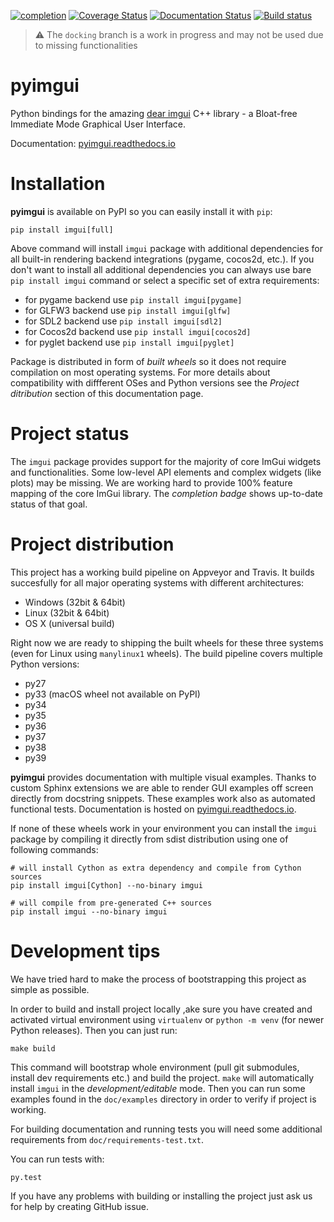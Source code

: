 [![completion](https://img.shields.io/badge/completion-68%25%20%28539%20of%20782%29-blue.svg)](https://github.com/pyimgui/pyimgui)
[![Coverage Status](https://coveralls.io/repos/github/pyimgui/pyimgui/badge.svg?branch=docking)](https://coveralls.io/github/swistakm/pyimgui?branch=docking)
[![Documentation Status](https://readthedocs.org/projects/pyimgui/badge/?version=latest)](https://pyimgui.readthedocs.io/en/latest/?badge=latest)
[![Build status](https://ci.appveyor.com/api/projects/status/mr97t941p6k4c261/branch/docking?svg=true)](https://ci.appveyor.com/project/KinoxKlark/pyimgui/branch/docking)

> :warning: The `docking` branch is a work in progress and may not be used due to missing functionalities

# pyimgui

Python bindings for the amazing
[dear imgui](https://github.com/ocornut/imgui) C++ library - a Bloat-free
Immediate Mode Graphical User Interface.

Documentation: [pyimgui.readthedocs.io](https://pyimgui.readthedocs.io/en/latest/index.html)

# Installation

**pyimgui** is available on PyPI so you can easily install it with `pip`:
 
    pip install imgui[full]

Above command will install `imgui` package with additional dependencies for all
built-in rendering backend integrations (pygame, cocos2d, etc.). If you don't
want to install all additional dependencies you can always use bare
`pip install imgui` command or select a specific set of extra requirements:

* for pygame backend use `pip install imgui[pygame]`
* for GLFW3 backend use `pip install imgui[glfw]`
* for SDL2 backend use `pip install imgui[sdl2]`
* for Cocos2d backend use `pip install imgui[cocos2d]`
* for pyglet backend use `pip install imgui[pyglet]`

Package is distributed in form of *built wheels* so it does not require
compilation on most operating systems. For more details about compatibility
with diffferent OSes and Python versions see the *Project ditribution*
section of this documentation page.


# Project status

The `imgui` package provides support for the majority of core ImGui widgets and
functionalities. Some low-level API elements and complex widgets (like plots)
may be missing. We are working hard to provide 100% feature mapping of the core
ImGui library. The *completion badge* shows up-to-date status of that goal.

# Project distribution

This project has a working build pipeline on Appveyor and Travis. It builds
succesfully for all major operating systems with different architectures:

* Windows (32bit & 64bit)
* Linux (32bit & 64bit)
* OS X (universal build)

Right now we are ready to shipping the built wheels for these three systems
(even for Linux using `manylinux1` wheels). The build pipeline covers multiple
Python versions:

* py27
* py33 (macOS wheel not available on PyPI)
* py34
* py35
* py36
* py37
* py38
* py39

**pyimgui** provides documentation with multiple visual examples.
Thanks to custom Sphinx extensions we are able to render GUI examples off
screen directly from docstring snippets. These examples work also as automated
functional tests. Documentation is hosted on
[pyimgui.readthedocs.io](https://pyimgui.readthedocs.io/en/latest/index.html).

If none of these wheels work in your environment you can install the `imgui`
package by compiling it directly from sdist distribution using one of following
commands:

    # will install Cython as extra dependency and compile from Cython sources
    pip install imgui[Cython] --no-binary imgui

    # will compile from pre-generated C++ sources
    pip install imgui --no-binary imgui


# Development tips
We have tried hard to make the process of bootstrapping this project as simple
as possible.

In order to build and install project locally ,ake sure you have created and
activated virtual environment using `virtualenv` or `python -m venv` (for newer
Python releases). Then you can just run:

    make build
    
This command will bootstrap whole environment (pull git submodules, install 
dev requirements etc.) and build the project. `make` will automatically install
`imgui` in the *development/editable* mode. Then you can run some examples
found in the `doc/examples` directory in order to verify if project is working.

For building documentation and running tests you will need some additional
requirements from `doc/requirements-test.txt`.

You can run tests with:

    py.test


If you have any problems with building or installing the project just ask us
for help by creating GitHub issue.
